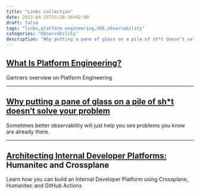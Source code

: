 ```yaml
---
title: "Links collection"
date: 2022-04-25T15:28:38+02:00
draft: false
tags: "links,platform engineering,SRE,observability"
categories: "Observability"
description: "Why putting a pane of glass on a pile of sh*t doesn’t solve your problem"
---
```

[What Is Platform Engineering?](https://www.gartner.com/en/articles/what-is-platform-engineering?utm_campaign=Monthly%20Newsletter&utm_medium=email&_hsmi=230371391&utm_content=230374352&utm_source=hs_email)
----
Gartners overview on Platform Engineering

----

[Why putting a pane of glass on a pile of sh*t doesn’t solve your problem](https://platformengineering.org/blog/why-putting-a-pane-of-glass-on-a-pile-of-shit-doesnt-solve-your-problem)
----
Sometimes better observability will just help you see problems you know are already there.

----

[Architecting Internal Developer Platforms:](https://humanitec.com/blog/crossplane-upbound-internal-developer-platforms-humanitec) Humanitec and Crossplane
----
Learn how you can build an Internal Developer Platform using Crossplane, Humanitec and GitHub Actions
